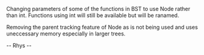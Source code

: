 Changing parameters of some of the functions in BST to use Node rather than int. Functions using int will still be available but will be ranamed.

Removing the parent tracking feature of Node as is not being used and uses uneccessary memory especially in larger trees.

-- Rhys --
